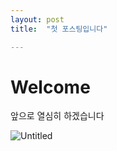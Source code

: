 ```yaml
---
layout: post
title:  "첫 포스팅입니다"

---
```


# Welcome

앞으로 열심히 하겠습니다 



![Untitled](D:\PROJECT\NCSUSTAT.github.io\_posts\Untitled-1701486190806-4.jpeg)